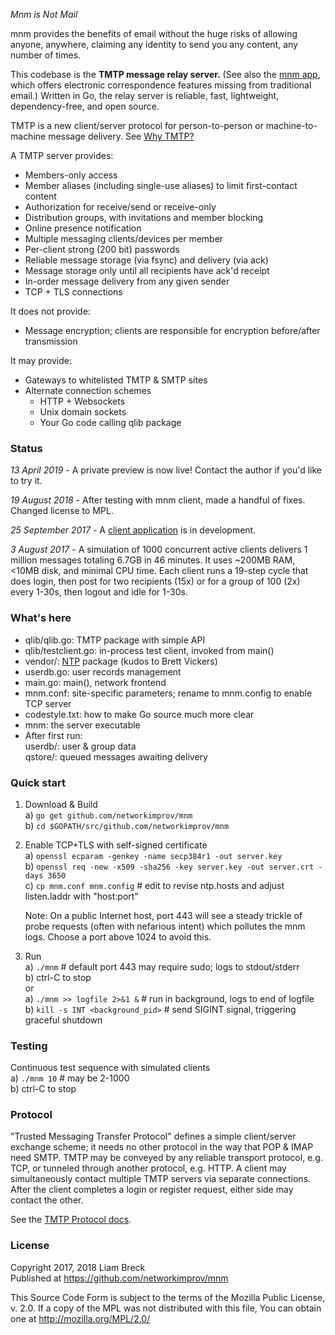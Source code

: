 _Mnm is Not Mail_

mnm provides the benefits of email without the huge risks of allowing 
anyone, anywhere, claiming any identity to send you any content, any number of times. 

This codebase is the **TMTP message relay server.** 
(See also the [mnm app](https://github.com/networkimprov/mnm-hammer), 
which offers electronic correspondence features missing from traditional email.) 
Written in Go, the relay server is reliable, fast, lightweight, dependency-free, and open source.

TMTP is a new client/server protocol for person-to-person or machine-to-machine message delivery. 
See [Why TMTP?](Rationale.md)

A TMTP server provides:
- Members-only access
- Member aliases (including single-use aliases) to limit first-contact content
- Authorization for receive/send or receive-only
- Distribution groups, with invitations and member blocking
- Online presence notification
- Multiple messaging clients/devices per member
- Per-client strong (200 bit) passwords
- Reliable message storage (via fsync) and delivery (via ack)
- Message storage only until all recipients have ack'd receipt
- In-order message delivery from any given sender
- TCP + TLS connections

It does not provide:
- Message encryption; clients are responsible for encryption before/after transmission

It may provide:
- Gateways to whitelisted TMTP & SMTP sites
- Alternate connection schemes
  * HTTP + Websockets
  * Unix domain sockets
  * Your Go code calling qlib package

### Status

_13 April 2019_ -
A private preview is now live! Contact the author if you'd like to try it.

_19 August 2018_ -
After testing with mnm client, made a handful of fixes. Changed license to MPL.

_25 September 2017_ -
A [client application](https://github.com/networkimprov/mnm-hammer) is in development.

_3 August 2017_ -
A simulation of 1000 concurrent active clients 
delivers 1 million messages totaling 6.7GB in 46 minutes. 
It uses ~200MB RAM, <10MB disk, and minimal CPU time. 
Each client runs a 19-step cycle that does login, then post for two recipients (15x) 
or for a group of 100 (2x) every 1-30s, then logout and idle for 1-30s. 

### What's here

- qlib/qlib.go: TMTP package with simple API
- qlib/testclient.go: in-process test client, invoked from main()
- vendor/: [NTP](https://github.com/beevik/ntp) package (kudos to Brett Vickers)
- userdb.go: user records management
- main.go: main(), network frontend
- mnm.conf: site-specific parameters; rename to mnm.config to enable TCP server
- codestyle.txt: how to make Go source much more clear
- mnm: the server executable
- After first run:  
  userdb/: user & group data  
  qstore/: queued messages awaiting delivery

### Quick start

1. Download & Build  
a) `go get github.com/networkimprov/mnm`  
b) `cd $GOPATH/src/github.com/networkimprov/mnm`

1. Enable TCP+TLS with self-signed certificate  
a) `openssl ecparam -genkey -name secp384r1 -out server.key`  
b) `openssl req -new -x509 -sha256 -key server.key -out server.crt -days 3650`  
c) `cp mnm.conf mnm.config` # edit to revise ntp.hosts and adjust listen.laddr with "host:port"

   Note: On a public Internet host, port 443 will see a steady trickle of probe requests 
   (often with nefarious intent) which pollutes the mnm logs. 
   Choose a port above 1024 to avoid this. 

1. Run  
a) `./mnm` # default port 443 may require sudo; logs to stdout/stderr  
b) ctrl-C to stop  
or  
a) `./mnm >> logfile 2>&1 &` # run in background, logs to end of logfile  
b) `kill -s INT <background_pid>` # send SIGINT signal, triggering graceful shutdown

### Testing

Continuous test sequence with simulated clients  
a) `./mnm 10` # may be 2-1000  
b) ctrl-C to stop

### Protocol

"Trusted Messaging Transfer Protocol" defines a simple client/server exchange scheme; 
it needs no other protocol in the way that POP & IMAP need SMTP. 
TMTP may be conveyed by any reliable transport protocol, e.g. TCP, 
or tunneled through another protocol, e.g. HTTP. 
A client may simultaneously contact multiple TMTP servers via separate connections. 
After the client completes a login or register request, either side may contact the other.

See the [TMTP Protocol docs](Protocol.md).

### License

Copyright 2017, 2018 Liam Breck  
Published at https://github.com/networkimprov/mnm

This Source Code Form is subject to the terms of the Mozilla Public
License, v. 2.0. If a copy of the MPL was not distributed with this
file, You can obtain one at http://mozilla.org/MPL/2.0/

